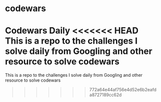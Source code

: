 # codewars
Codewars Daily
<<<<<<< HEAD
This is a repo to the challenges I solve daily from Googling and other resource to solve codewars 
=======


This is a repo to the challenges I solve daily from Googling and other resource to solve codewars
>>>>>>> 772a64e44af756e4d52e6b2eafda8727189cc62d
